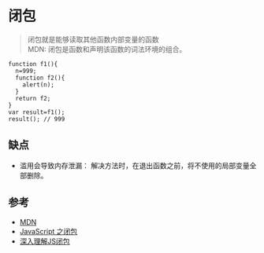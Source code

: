 # 闭包

>闭包就是能够读取其他函数内部变量的函数  
MDN: 闭包是函数和声明该函数的词法环境的组合。

```
function f1(){
  n=999;
  function f2(){
    alert(n);
  }
  return f2;
}
var result=f1();
result(); // 999
```



## 缺点
- 滥用会导致内存泄漏： 解决方法时，在退出函数之前，将不使用的局部变量全部删除。


## 参考
- [MDN](https://developer.mozilla.org/zh-CN/docs/Web/JavaScript/Closures)
- [JavaScript 之闭包](https://github.com/mqyqingfeng/Blog/issues/9)
- [深入理解JS闭包](https://www.cnblogs.com/duanlianjiang/p/5036671.html)
